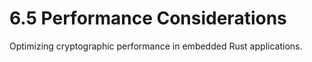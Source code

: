 # 6.5 Performance Considerations

Optimizing cryptographic performance in embedded Rust applications.